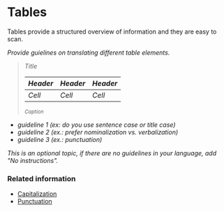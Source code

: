 # Tables

Tables provide a structured overview of information and they are easy to scan.

*Provide guielines on translating different table elements.*

> *Title*
> 
> |*Header*|*Header*|*Header*|
>|---|---|---|
>|*Cell*|*Cell*|*Cell*|
>
> <sup>*Caption*</sup>

* *guideline 1 (ex: do you use sentence case or title case)*
* *guideline 2 (ex.: prefer nominalization vs. verbalization)*
* *guideline 3 (ex.: punctuation)*

*This is an optional topic, if there are no guidelines in your language, add "No instructions".*

### Related information

* [Capitalization](capitalization.md)
* [Punctuation](punctuation.md)
